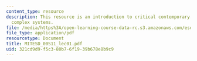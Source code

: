 ```yaml
---
content_type: resource
description: This resource is an introduction to critical contemporary issues (CCIs)and
  complex systems.
file: /media/https%3A/open-learning-course-data-rc.s3.amazonaws.com/esd-00-introduction-to-engineering-systems-spring-2011/321cd9d9f5c380b76f1939b678e8b9c9_MITESD_00S11_lec01.pdf
file_type: application/pdf
resourcetype: Document
title: MITESD_00S11_lec01.pdf
uid: 321cd9d9-f5c3-80b7-6f19-39b678e8b9c9
---
```

